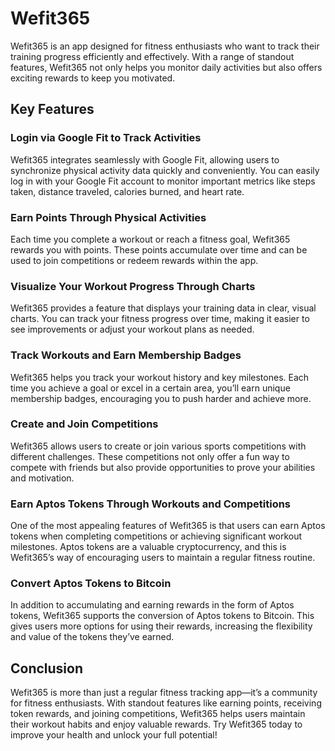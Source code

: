 # Wefit365

Wefit365 is an app designed for fitness enthusiasts who want to track their training progress efficiently and effectively. With a range of standout features, Wefit365 not only helps you monitor daily activities but also offers exciting rewards to keep you motivated.

## Key Features

### Login via Google Fit to Track Activities
Wefit365 integrates seamlessly with Google Fit, allowing users to synchronize physical activity data quickly and conveniently. You can easily log in with your Google Fit account to monitor important metrics like steps taken, distance traveled, calories burned, and heart rate.

### Earn Points Through Physical Activities
Each time you complete a workout or reach a fitness goal, Wefit365 rewards you with points. These points accumulate over time and can be used to join competitions or redeem rewards within the app.

### Visualize Your Workout Progress Through Charts
Wefit365 provides a feature that displays your training data in clear, visual charts. You can track your fitness progress over time, making it easier to see improvements or adjust your workout plans as needed.

### Track Workouts and Earn Membership Badges
Wefit365 helps you track your workout history and key milestones. Each time you achieve a goal or excel in a certain area, you’ll earn unique membership badges, encouraging you to push harder and achieve more.

### Create and Join Competitions
Wefit365 allows users to create or join various sports competitions with different challenges. These competitions not only offer a fun way to compete with friends but also provide opportunities to prove your abilities and motivation.

### Earn Aptos Tokens Through Workouts and Competitions
One of the most appealing features of Wefit365 is that users can earn Aptos tokens when completing competitions or achieving significant workout milestones. Aptos tokens are a valuable cryptocurrency, and this is Wefit365’s way of encouraging users to maintain a regular fitness routine.

### Convert Aptos Tokens to Bitcoin
In addition to accumulating and earning rewards in the form of Aptos tokens, Wefit365 supports the conversion of Aptos tokens to Bitcoin. This gives users more options for using their rewards, increasing the flexibility and value of the tokens they’ve earned.

## Conclusion
Wefit365 is more than just a regular fitness tracking app—it’s a community for fitness enthusiasts. With standout features like earning points, receiving token rewards, and joining competitions, Wefit365 helps users maintain their workout habits and enjoy valuable rewards. Try Wefit365 today to improve your health and unlock your full potential!
